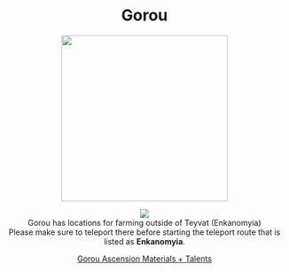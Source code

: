 <body>
  <div align="center">
    <h1> Gorou </h1>
<img src="https://images-wixmp-ed30a86b8c4ca887773594c2.wixmp.com/f/5e5896a5-4a79-496a-bea4-81f26cfa2650/dewg1c5-0704bcc9-1385-4b56-80f3-70171fcf9a1d.png/v1/fill/w_1280,h_1967/gorou_genshin_impact_full_body_render_by_deg5270_dewg1c5-fullview.png?token=eyJ0eXAiOiJKV1QiLCJhbGciOiJIUzI1NiJ9.eyJzdWIiOiJ1cm46YXBwOjdlMGQxODg5ODIyNjQzNzNhNWYwZDQxNWVhMGQyNmUwIiwiaXNzIjoidXJuOmFwcDo3ZTBkMTg4OTgyMjY0MzczYTVmMGQ0MTVlYTBkMjZlMCIsIm9iaiI6W1t7ImhlaWdodCI6Ijw9MTk2NyIsInBhdGgiOiJcL2ZcLzVlNTg5NmE1LTRhNzktNDk2YS1iZWE0LTgxZjI2Y2ZhMjY1MFwvZGV3ZzFjNS0wNzA0YmNjOS0xMzg1LTRiNTYtODBmMy03MDE3MWZjZjlhMWQucG5nIiwid2lkdGgiOiI8PTEyODAifV1dLCJhdWQiOlsidXJuOnNlcnZpY2U6aW1hZ2Uub3BlcmF0aW9ucyJdfQ.yKdxLhYLM6WUWmzIo5fMxi4fdFbRJhwnEJaLEJrrEQA" width=300>
<p></p>
<img src="https://i.imgur.com/xIHB3vS.png"><br>
    Gorou has locations for farming outside of Teyvat (Enkanomyia)<br>
    Please make sure to teleport there before starting the teleport route that is listed as <b>Enkanomyia</b>.<br>
<p></p>
<a href="https://github.com/lihgrandini/characterstp/blob/main/Characters/Gorou/Gorou.rar">Gorou Ascension Materials + Talents</a><br>
  
  </div>
</body>
